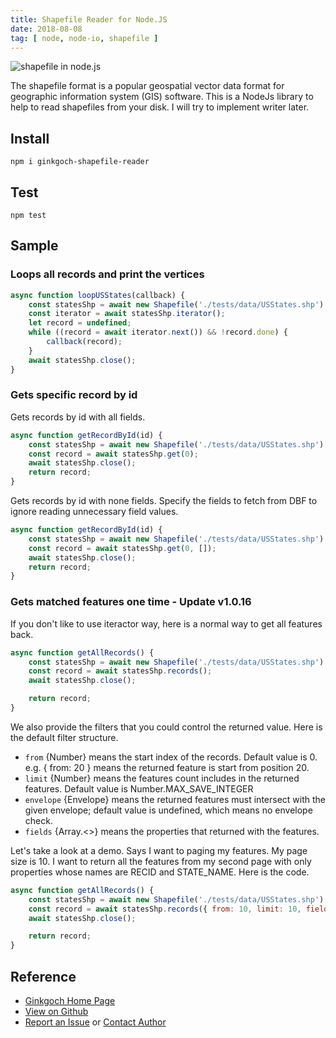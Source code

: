 ```yaml
---
title: Shapefile Reader for Node.JS
date: 2018-08-08
tag: [ node, node-io, shapefile ]
---
```


![shapefile in node.js](/post-imgs/shapefile-for-node.png)

The shapefile format is a popular geospatial vector data format for geographic information system (GIS) software.
This is a NodeJs library to help to read shapefiles from your disk. I will try to implement writer later. 

## Install
```terminal
npm i ginkgoch-shapefile-reader
```

## Test
```terminal
npm test
```

## Sample
### Loops all records and print the vertices
```js
async function loopUSStates(callback) {
    const statesShp = await new Shapefile('./tests/data/USStates.shp').open();
    const iterator = await statesShp.iterator();
    let record = undefined;
    while ((record = await iterator.next()) && !record.done) {
        callback(record);
    }
    await statesShp.close();
}
```

### Gets specific record by id

Gets records by id with all fields.
```js
async function getRecordById(id) {
    const statesShp = await new Shapefile('./tests/data/USStates.shp').open();
    const record = await statesShp.get(0);
    await statesShp.close();
    return record;
}
```

Gets records by id with none fields. Specify the fields to fetch from DBF to ignore reading unnecessary field values.
```js
async function getRecordById(id) {
    const statesShp = await new Shapefile('./tests/data/USStates.shp').open();
    const record = await statesShp.get(0, []);
    await statesShp.close();
    return record;
}
```

### Gets matched features one time - Update v1.0.16
If you don't like to use iteractor way, here is a normal way to get all features back.
```js
async function getAllRecords() {
    const statesShp = await new Shapefile('./tests/data/USStates.shp').open();
    const record = await statesShp.records();
    await statesShp.close();

    return record;
}
```

We also provide the filters that you could control the returned value. Here is the default filter structure.

* `from` {Number} means the start index of the records. Default value is 0. e.g. { from: 20 } means the returned feature is start from position 20.
* `limit` {Number} means the features count includes in the returned features. Default value is Number.MAX_SAVE_INTEGER
* `envelope` {Envelope} means the returned features must intersect with the given envelope; default value is undefined, which means no envelope check.
* `fields` {Array.<<string>>} means the properties that returned with the features.

Let's take a look at a demo. Says I want to paging my features. My page size is 10. I want to return all the features from my second page with only properties whose names are RECID and STATE_NAME. Here is the code.

```js
async function getAllRecords() {
    const statesShp = await new Shapefile('./tests/data/USStates.shp').open();
    const record = await statesShp.records({ from: 10, limit: 10, fields: ['RECID', 'STATE_NAME'] });
    await statesShp.close();

    return record;
}
```

## Reference
* [Ginkgoch Home Page](https://ginkgoch.com)
* [View on Github](https://github.com/ginkgoch/node-shapefile-reader)
* [Report an Issue](https://github.com/ginkgoch/node-shapefile-reader/issues) or [Contact Author](mailto:ginkgoch@outlook.com)